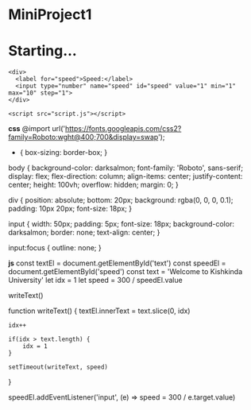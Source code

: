 # MiniProject1
<!DOCTYPE html>
<html lang="en">
  <head>
    <meta charset="UTF-8" />
    <meta name="viewport" content="width=device-width, initial-scale=1.0" />
    <link rel="stylesheet" href="style.css" />
    <title>Auto Text Effect</title>
  </head>
  <body>
    <h1 id="text">Starting...</h1>

    <div>
      <label for="speed">Speed:</label>
      <input type="number" name="speed" id="speed" value="1" min="1" max="10" step="1">
    </div>

    <script src="script.js"></script>
  </body>
</html>

**css**
@import url('https://fonts.googleapis.com/css2?family=Roboto:wght@400;700&display=swap');

* {
  box-sizing: border-box;
}

body {
  background-color: darksalmon;
  font-family: 'Roboto', sans-serif;
  display: flex;
  flex-direction: column;
  align-items: center;
  justify-content: center;
  height: 100vh;
  overflow: hidden;
  margin: 0;
}

div {
  position: absolute;
  bottom: 20px;
  background: rgba(0, 0, 0, 0.1);
  padding: 10px 20px;
  font-size: 18px;
}

input {
  width: 50px;
  padding: 5px;
  font-size: 18px;
  background-color: darksalmon;
  border: none;
  text-align: center;
}

input:focus {
  outline: none;
}

**js**
const textEl = document.getElementById('text')
const speedEl = document.getElementById('speed')
const text = 'Welcome to Kishkinda University'
let idx = 1
let speed = 300 / speedEl.value

writeText()

function writeText() {
    textEl.innerText = text.slice(0, idx)

    idx++

    if(idx > text.length) {
        idx = 1
    }

    setTimeout(writeText, speed)
}


speedEl.addEventListener('input', (e) => speed = 300 / e.target.value)
